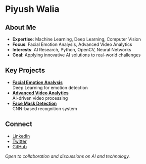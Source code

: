 # Piyush Walia

## About Me  
- **Expertise**: Machine Learning, Deep Learning, Computer Vision  
- **Focus**: Facial Emotion Analysis, Advanced Video Analytics  
- **Interests**: AI Research, Python, OpenCV, Neural Networks  
- **Goal**: Applying innovative AI solutions to real-world challenges  

## Key Projects  
- **[Facial Emotion Analysis](https://github.com/Piyush-Walia/Facial-Emotion-Analysis)**  
  Deep Learning for emotion detection  
- **[Advanced Video Analytics](https://github.com/Piyush-Walia/Video-Analytics)**  
  AI-driven video processing  
- **[Face Mask Detection](https://github.com/Piyush-Walia/Face-Mask-Detection)**  
  CNN-based recognition system  

## Connect  
- [LinkedIn](https://linkedin.com/in/Piyush-Walia)  
- [Twitter](https://twitter.com/Piyush-Walia)  
- [GitHub](https://github.com/Piyush-Walia)  

*Open to collaboration and discussions on AI and technology.*
